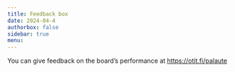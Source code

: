 ```yaml
---
title: Feedback box
date: 2024-04-4
authorbox: false
sidebar: true
menu:
---
```


You can give feedback on the board’s performance at https://otit.fi/palaute

